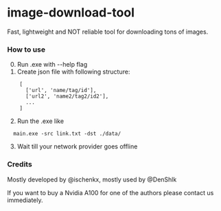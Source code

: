 # image-download-tool

Fast, lightweight and NOT reliable tool for downloading tons of images. 

### How to use

0) Run .exe with --help flag
1) Create json file with following structure:
```
    [
      ['url', 'name/tag/id'],
      ['url2', 'name2/tag2/id2'],
      ...
    ]
```
2) Run the .exe like 
```
  main.exe -src link.txt -dst ./data/
```
3) Wait till your network provider goes offline

### Credits

Mostly developed by @ischenkx, mostly used by @DenShlk

If you want to buy a Nvidia A100 for one of the authors please contact us immediately.
